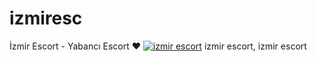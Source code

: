 # izmiresc
İzmir Escort - Yabancı Escort ❤️
[![izmir escort](https://github.com/user-attachments/assets/a4286e10-d990-4c67-877a-5f7e56293d2d)](http://wa.me/+44%207587%20792536)
izmir escort, izmir escort
